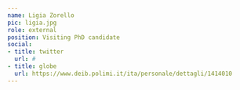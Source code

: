 ```yaml
---
name: Ligia Zorello
pic: ligia.jpg
role: external
position: Visiting PhD candidate
social:
- title: twitter
  url: #
- title: globe
  url: https://www.deib.polimi.it/ita/personale/dettagli/1414010
---
```

